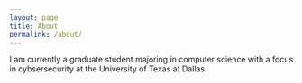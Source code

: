 ```yaml
---
layout: page
title: About
permalink: /about/
---
```


I am currently a graduate student majoring in computer science with a focus in cybsersecurity at the University of Texas at Dallas.
